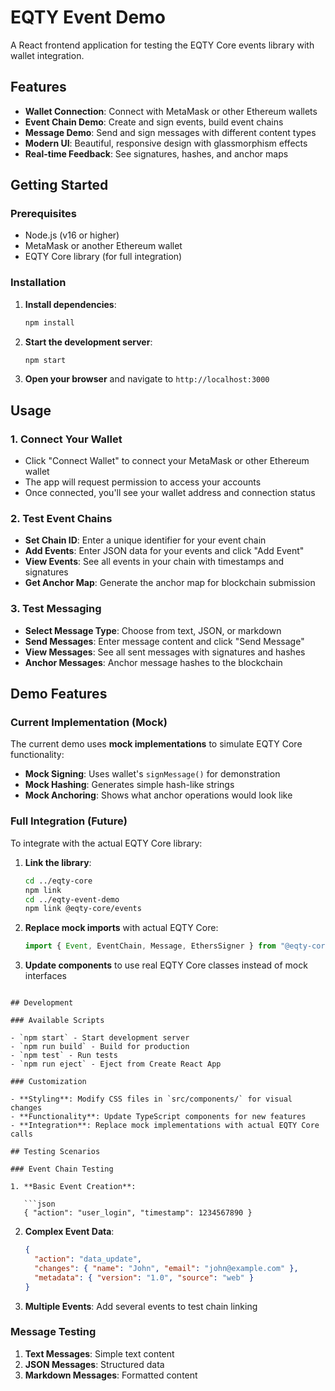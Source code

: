# EQTY Event Demo

A React frontend application for testing the EQTY Core events library with wallet integration.

## Features

- **Wallet Connection**: Connect with MetaMask or other Ethereum wallets
- **Event Chain Demo**: Create and sign events, build event chains
- **Message Demo**: Send and sign messages with different content types
- **Modern UI**: Beautiful, responsive design with glassmorphism effects
- **Real-time Feedback**: See signatures, hashes, and anchor maps

## Getting Started

### Prerequisites

- Node.js (v16 or higher)
- MetaMask or another Ethereum wallet
- EQTY Core library (for full integration)

### Installation

1. **Install dependencies**:

   ```bash
   npm install
   ```

2. **Start the development server**:

   ```bash
   npm start
   ```

3. **Open your browser** and navigate to `http://localhost:3000`

## Usage

### 1. Connect Your Wallet

- Click "Connect Wallet" to connect your MetaMask or other Ethereum wallet
- The app will request permission to access your accounts
- Once connected, you'll see your wallet address and connection status

### 2. Test Event Chains

- **Set Chain ID**: Enter a unique identifier for your event chain
- **Add Events**: Enter JSON data for your events and click "Add Event"
- **View Events**: See all events in your chain with timestamps and signatures
- **Get Anchor Map**: Generate the anchor map for blockchain submission

### 3. Test Messaging

- **Select Message Type**: Choose from text, JSON, or markdown
- **Send Messages**: Enter message content and click "Send Message"
- **View Messages**: See all sent messages with signatures and hashes
- **Anchor Messages**: Anchor message hashes to the blockchain

## Demo Features

### Current Implementation (Mock)

The current demo uses **mock implementations** to simulate EQTY Core functionality:

- **Mock Signing**: Uses wallet's `signMessage()` for demonstration
- **Mock Hashing**: Generates simple hash-like strings
- **Mock Anchoring**: Shows what anchor operations would look like

### Full Integration (Future)

To integrate with the actual EQTY Core library:

1. **Link the library**:

   ```bash
   cd ../eqty-core
   npm link
   cd ../eqty-event-demo
   npm link @eqty-core/events
   ```

2. **Replace mock imports** with actual EQTY Core:

   ```typescript
   import { Event, EventChain, Message, EthersSigner } from "@eqty-core/events";
   ```

3. **Update components** to use real EQTY Core classes instead of mock interfaces

````

## Development

### Available Scripts

- `npm start` - Start development server
- `npm run build` - Build for production
- `npm test` - Run tests
- `npm run eject` - Eject from Create React App

### Customization

- **Styling**: Modify CSS files in `src/components/` for visual changes
- **Functionality**: Update TypeScript components for new features
- **Integration**: Replace mock implementations with actual EQTY Core calls

## Testing Scenarios

### Event Chain Testing

1. **Basic Event Creation**:

   ```json
   { "action": "user_login", "timestamp": 1234567890 }
````

2. **Complex Event Data**:

   ```json
   {
     "action": "data_update",
     "changes": { "name": "John", "email": "john@example.com" },
     "metadata": { "version": "1.0", "source": "web" }
   }
   ```

3. **Multiple Events**: Add several events to test chain linking

### Message Testing

1. **Text Messages**: Simple text content
2. **JSON Messages**: Structured data
3. **Markdown Messages**: Formatted content
